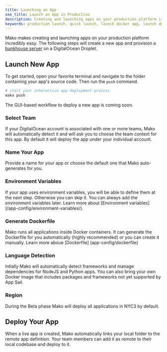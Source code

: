 ```yaml
---
title: Launching an App
seo_title: Launch an App in Production
description: Creating and launching apps on your production platform is incredibly easy with Mako.
keywords: production launch, quick launch, launch docker app, launch docker container, create new app, new app
---
```


Mako makes creating and launching apps on your production platform incredibly easy. The following steps will create a new app and provision a [bunkhouse server](/scaling/bunkhouse/) on a DigitalOcean Droplet.

## Launch New App

To get started, open your favorite terminal and navigate to the folder containing your app's source code. Then run the `push` command.

```bash
# start your interactive app deployment process
mako push
```

The GUI-based workflow to deploy a new app is coming soon.

### Select Team

If your DigitalOcean account is associated with one or more teams, Mako will automatically detect it and will ask you to choose the team context for this app. By default it will deploy the app under your individual account.

### Name Your App
Provide a name for your app or choose the default one that Mako auto-generates for you.

### Environment Variables

If your app uses environment variables, you will be able to define them at the next step. Otherwise you can skip it. You can always add the environment variables later. Learn more about [Environment variables] (/app-config/environment-variables/). 

### Generate Dockerfile

Mako runs all applications inside Docker containers. It can generate the Dockerfile for you automatically (highly recommended) or you can create it manually. Learn more aboue [Dockerfile] (app-config/dockerfile)

### Language Detection

Intially Mako will automatically detect frameworks and manage dependencies for NodeJS and Python apps. You can also bring your own Docker image that includes packages and frameworks not yet supported by App Sail.

### Region
During the Beta phase Mako will deploy all applications in NYC3 by default.

## Deploy Your App
When a live app is created, Mako automatically links your local folder to the remote app definition. Your team members can add it as remote to their local codebase and deploy to it.
